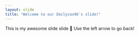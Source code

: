 ```yaml
---
layout: slide
title: "Welcome to our Emilycox96's slide!"
---
```

This is my awesome slide slide :tada:
Use the left arrow to go back!
